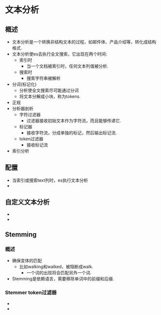 # 文本分析
## 概述
- 文本分析是一个转换非结构文本的过程，如邮件体、产品介绍等，转化成结构格式.
- 文本分析使es去执行全文搜索，它出现在两个时间:
	- 索引时
		- 当一个文档被索引时，任何文本列值被分析.
	- 搜索时
		- 搜索字符串被解析
- 分词(标记化)
	- 分析使全文搜索尽可能通过分词
	- 将文本分解成小块，称为tokens.
- 正规
- 分析器剖析
	- 字符过滤器
		- 过滤器接收初始文本作为字符流，而且能够传递它.
	- 标记器
		- 接收字符流，分成单独的标记，然后输出标记流.
	- token过滤器
	    - 接收标记流
- 索引分析

## 配置
- 当索引或搜索text列时，es执行文本分析
- 

## 自定义文本分析
- 
- 

## Stemming
### 概述
- 确保变体的匹配
	- 比如walking和walked，被阻断成walk.
		- 一个词的出现将会匹配另外一个词.
- Stemming是依赖语言，需要移除单词中的前缀和后缀.

### Stemmer token过滤器
- 
- 